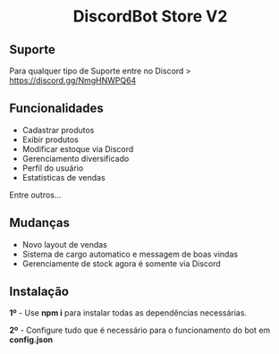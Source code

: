 <h1 align="center"> DiscordBot Store V2 </h1>

## Suporte

Para qualquer tipo de Suporte entre no Discord > https://discord.gg/NmgHNWPQ64



## Funcionalidades

- Cadastrar produtos
- Exibir produtos
- Modificar estoque via Discord
- Gerenciamento diversificado
- Perfil do usuário
- Estatisticas de vendas

Entre outros...

## Mudanças

- Novo layout de vendas 
- Sistema de cargo automatico e messagem de boas vindas
- Gerenciamente de stock agora é somente via Discord


## Instalação

**1º** - Use **npm i** para instalar todas as dependências necessárias.

**2º** - Configure tudo que é necessário para o funcionamento do bot em **config.json**


